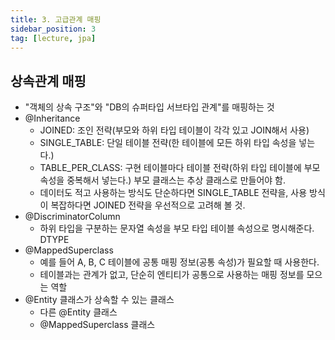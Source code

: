 ```yaml
---
title: 3. 고급관계 매핑
sidebar_position: 3
tag: [lecture, jpa]
---
```

## 상속관계 매핑

- "객체의 상속 구조"와 "DB의 슈퍼타입 서브타입 관계"를 매핑하는 것
- @Inheritance
  - JOINED: 조인 전략(부모와 하위 타입 테이블이 각각 있고 JOIN해서 사용)
  - SINGLE_TABLE: 단일 테이블 전략(한 테이블에 모든 하위 타입 속성을 넣는다.)
  - TABLE_PER_CLASS: 구현 테이블마다 테이블 전략(하위 타입 테이블에 부모 속성을 중복해서 넣는다.) 부모 클래스는 추상 클래스로 만들어야 함.
  - 데이터도 적고 사용하는 방식도 단순하다면 SINGLE_TABLE 전략을, 사용 방식이 복잡하다면 JOINED 전략을 우선적으로 고려해 볼 것.
- @DiscriminatorColumn
  - 하위 타입을 구분하는 문자열 속성을 부모 타입 테이블 속성으로 명시해준다. DTYPE
- @MappedSuperclass
  - 예를 들어 A, B, C 테이블에 공통 매핑 정보(공통 속성)가 필요할 때 사용한다.
  - 테이블과는 관계가 없고, 단순히 엔티티가 공통으로 사용하는 매핑 정보를 모으는 역할
- @Entity 클래스가 상속할 수 있는 클래스
  - 다른 @Entity 클래스
  - @MappedSuperclass 클래스
